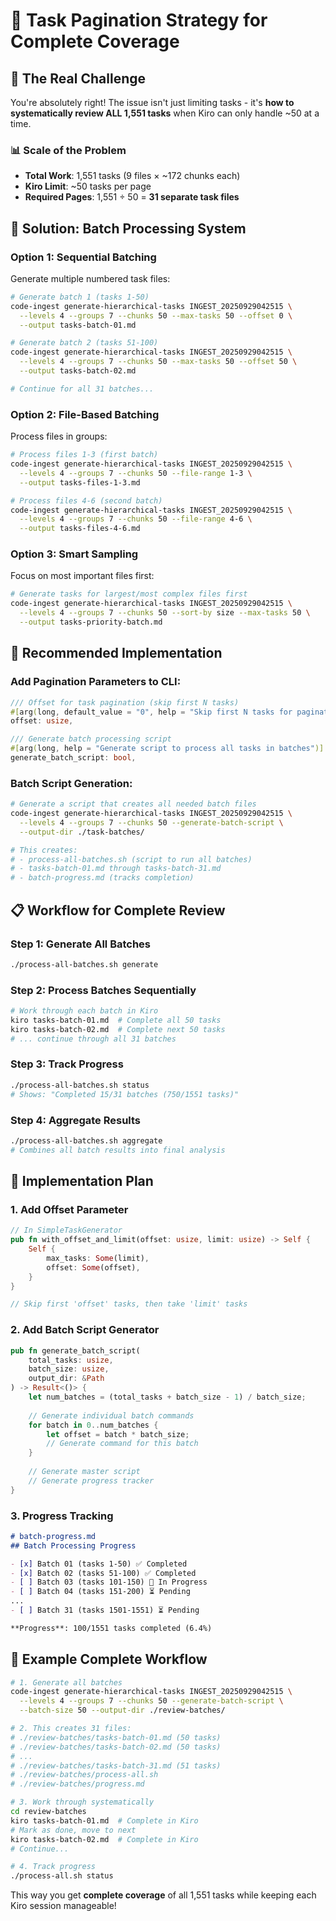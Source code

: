 # 🎯 Task Pagination Strategy for Complete Coverage

## 🚨 **The Real Challenge**

You're absolutely right! The issue isn't just limiting tasks - it's **how to systematically review ALL 1,551 tasks** when Kiro can only handle ~50 at a time.

### 📊 **Scale of the Problem**
- **Total Work**: 1,551 tasks (9 files × ~172 chunks each)
- **Kiro Limit**: ~50 tasks per page
- **Required Pages**: 1,551 ÷ 50 = **31 separate task files**

## 🔧 **Solution: Batch Processing System**

### Option 1: Sequential Batching
Generate multiple numbered task files:
```bash
# Generate batch 1 (tasks 1-50)
code-ingest generate-hierarchical-tasks INGEST_20250929042515 \
  --levels 4 --groups 7 --chunks 50 --max-tasks 50 --offset 0 \
  --output tasks-batch-01.md

# Generate batch 2 (tasks 51-100)  
code-ingest generate-hierarchical-tasks INGEST_20250929042515 \
  --levels 4 --groups 7 --chunks 50 --max-tasks 50 --offset 50 \
  --output tasks-batch-02.md

# Continue for all 31 batches...
```

### Option 2: File-Based Batching
Process files in groups:
```bash
# Process files 1-3 (first batch)
code-ingest generate-hierarchical-tasks INGEST_20250929042515 \
  --levels 4 --groups 7 --chunks 50 --file-range 1-3 \
  --output tasks-files-1-3.md

# Process files 4-6 (second batch)
code-ingest generate-hierarchical-tasks INGEST_20250929042515 \
  --levels 4 --groups 7 --chunks 50 --file-range 4-6 \
  --output tasks-files-4-6.md
```

### Option 3: Smart Sampling
Focus on most important files first:
```bash
# Generate tasks for largest/most complex files first
code-ingest generate-hierarchical-tasks INGEST_20250929042515 \
  --levels 4 --groups 7 --chunks 50 --sort-by size --max-tasks 50 \
  --output tasks-priority-batch.md
```

## 🚀 **Recommended Implementation**

### Add Pagination Parameters to CLI:
```rust
/// Offset for task pagination (skip first N tasks)
#[arg(long, default_value = "0", help = "Skip first N tasks for pagination")]
offset: usize,

/// Generate batch processing script
#[arg(long, help = "Generate script to process all tasks in batches")]
generate_batch_script: bool,
```

### Batch Script Generation:
```bash
# Generate a script that creates all needed batch files
code-ingest generate-hierarchical-tasks INGEST_20250929042515 \
  --levels 4 --groups 7 --chunks 50 --generate-batch-script \
  --output-dir ./task-batches/

# This creates:
# - process-all-batches.sh (script to run all batches)
# - tasks-batch-01.md through tasks-batch-31.md
# - batch-progress.md (tracks completion)
```

## 📋 **Workflow for Complete Review**

### Step 1: Generate All Batches
```bash
./process-all-batches.sh generate
```

### Step 2: Process Batches Sequentially
```bash
# Work through each batch in Kiro
kiro tasks-batch-01.md  # Complete all 50 tasks
kiro tasks-batch-02.md  # Complete next 50 tasks
# ... continue through all 31 batches
```

### Step 3: Track Progress
```bash
./process-all-batches.sh status
# Shows: "Completed 15/31 batches (750/1551 tasks)"
```

### Step 4: Aggregate Results
```bash
./process-all-batches.sh aggregate
# Combines all batch results into final analysis
```

## 🎯 **Implementation Plan**

### 1. Add Offset Parameter
```rust
// In SimpleTaskGenerator
pub fn with_offset_and_limit(offset: usize, limit: usize) -> Self {
    Self { 
        max_tasks: Some(limit),
        offset: Some(offset),
    }
}

// Skip first 'offset' tasks, then take 'limit' tasks
```

### 2. Add Batch Script Generator
```rust
pub fn generate_batch_script(
    total_tasks: usize, 
    batch_size: usize,
    output_dir: &Path
) -> Result<()> {
    let num_batches = (total_tasks + batch_size - 1) / batch_size;
    
    // Generate individual batch commands
    for batch in 0..num_batches {
        let offset = batch * batch_size;
        // Generate command for this batch
    }
    
    // Generate master script
    // Generate progress tracker
}
```

### 3. Progress Tracking
```markdown
# batch-progress.md
## Batch Processing Progress

- [x] Batch 01 (tasks 1-50) ✅ Completed
- [x] Batch 02 (tasks 51-100) ✅ Completed  
- [ ] Batch 03 (tasks 101-150) 🔄 In Progress
- [ ] Batch 04 (tasks 151-200) ⏳ Pending
...
- [ ] Batch 31 (tasks 1501-1551) ⏳ Pending

**Progress**: 100/1551 tasks completed (6.4%)
```

## 🎯 **Example Complete Workflow**

```bash
# 1. Generate all batches
code-ingest generate-hierarchical-tasks INGEST_20250929042515 \
  --levels 4 --groups 7 --chunks 50 --generate-batch-script \
  --batch-size 50 --output-dir ./review-batches/

# 2. This creates 31 files:
# ./review-batches/tasks-batch-01.md (50 tasks)
# ./review-batches/tasks-batch-02.md (50 tasks)
# ...
# ./review-batches/tasks-batch-31.md (51 tasks)
# ./review-batches/process-all.sh
# ./review-batches/progress.md

# 3. Work through systematically
cd review-batches
kiro tasks-batch-01.md  # Complete in Kiro
# Mark as done, move to next
kiro tasks-batch-02.md  # Complete in Kiro
# Continue...

# 4. Track progress
./process-all.sh status
```

This way you get **complete coverage** of all 1,551 tasks while keeping each Kiro session manageable!